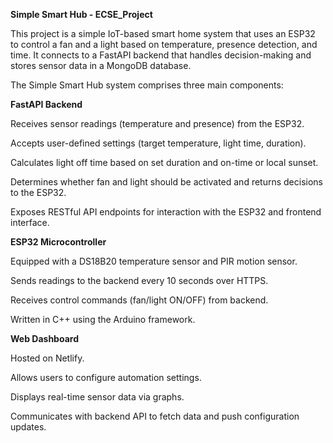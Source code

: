 **Simple Smart Hub - ECSE_Project**

This project is a simple IoT-based smart home system that uses an ESP32 to control a fan and a light based on temperature, presence detection, and time. It connects to a FastAPI backend that handles decision-making and stores sensor data in a MongoDB database.

The Simple Smart Hub system comprises three main components:

**FastAPI Backend**

Receives sensor readings (temperature and presence) from the ESP32.

Accepts user-defined settings (target temperature, light time, duration).

Calculates light off time based on set duration and on-time or local sunset.

Determines whether fan and light should be activated and returns decisions to the ESP32.

Exposes RESTful API endpoints for interaction with the ESP32 and frontend interface.

**ESP32 Microcontroller**

Equipped with a DS18B20 temperature sensor and PIR motion sensor.

Sends readings to the backend every 10 seconds over HTTPS.

Receives control commands (fan/light ON/OFF) from backend.

Written in C++ using the Arduino framework.

**Web Dashboard**

Hosted on Netlify.

Allows users to configure automation settings.

Displays real-time sensor data via graphs.

Communicates with backend API to fetch data and push configuration updates.
